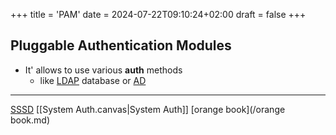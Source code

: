 +++
title = 'PAM'
date = 2024-07-22T09:10:24+02:00
draft = false
+++

## Pluggable Authentication Modules

-  It' allows to use various **auth** methods
	- like [LDAP](/LDAP.md) database or [AD](/AD.md)

---- 
[SSSD](/SSSD.md) 
[[System Auth.canvas|System Auth]]
[orange book](/orange book.md)
